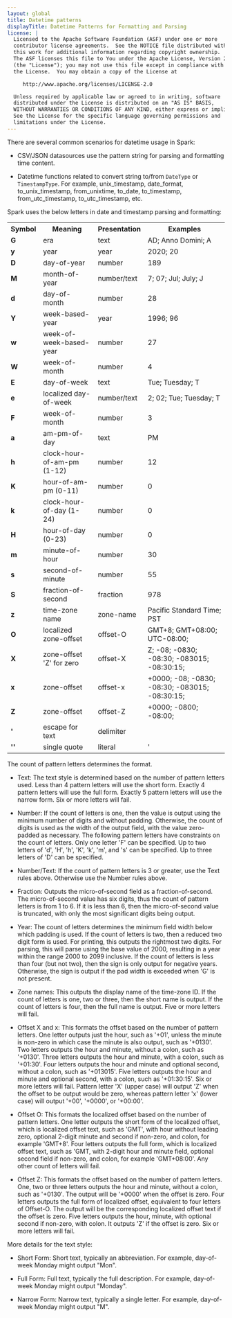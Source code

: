```yaml
---
layout: global
title: Datetime patterns
displayTitle: Datetime Patterns for Formatting and Parsing
license: |
  Licensed to the Apache Software Foundation (ASF) under one or more
  contributor license agreements.  See the NOTICE file distributed with
  this work for additional information regarding copyright ownership.
  The ASF licenses this file to You under the Apache License, Version 2.0
  (the "License"); you may not use this file except in compliance with
  the License.  You may obtain a copy of the License at

     http://www.apache.org/licenses/LICENSE-2.0

  Unless required by applicable law or agreed to in writing, software
  distributed under the License is distributed on an "AS IS" BASIS,
  WITHOUT WARRANTIES OR CONDITIONS OF ANY KIND, either express or implied.
  See the License for the specific language governing permissions and
  limitations under the License.
---
```


There are several common scenarios for datetime usage in Spark:

- CSV/JSON datasources use the pattern string for parsing and formatting time content.

- Datetime functions related to convert string to/from `DateType` or `TimestampType`. For example, unix_timestamp, date_format, to_unix_timestamp, from_unixtime, to_date, to_timestamp, from_utc_timestamp, to_utc_timestamp, etc.

Spark uses the below letters in date and timestamp parsing and formatting:
<table class="table">
<tr>
  <th> <b>Symbol</b> </th>
  <th> <b>Meaning</b> </th>
  <th> <b>Presentation</b> </th>
  <th> <b>Examples</b> </th>
</tr>
<tr>
  <td> <b>G</b> </td>
  <td> era </td>
  <td> text </td>
  <td> AD; Anno Domini; A </td>
</tr>
<tr>
  <td> <b>y</b> </td>
  <td> year </td>
  <td> year </td>
  <td> 2020; 20 </td>
</tr>
<tr>
  <td> <b>D</b> </td>
  <td> day-of-year </td>
  <td> number </td>
  <td> 189 </td>
</tr>
<tr>
  <td> <b>M</b> </td>
  <td> month-of-year </td>
  <td> number/text </td>
  <td> 7; 07; Jul; July; J </td>
</tr>
<tr>
  <td> <b>d</b> </td>
  <td> day-of-month </td>
  <td> number </td>
  <td> 28 </td>
</tr>
<tr>
  <td> <b>Y</b> </td>
  <td> week-based-year </td>
  <td> year </td>
  <td> 1996; 96 </td>
</tr>
<tr>
  <td> <b>w</b> </td>
  <td> week-of-week-based-year </td>
  <td> number </td>
  <td> 27 </td>
</tr>
<tr>
  <td> <b>W</b> </td>
  <td> week-of-month </td>
  <td> number </td>
  <td> 4 </td>
</tr>
<tr>
  <td> <b>E</b> </td>
  <td> day-of-week </td>
  <td> text </td>
  <td> Tue; Tuesday; T </td>
</tr>
<tr>
  <td> <b>e</b> </td>
  <td> localized day-of-week </td>
  <td> number/text </td>
  <td> 2; 02; Tue; Tuesday; T </td>
</tr>
<tr>
  <td> <b>F</b> </td>
  <td> week-of-month </td>
  <td> number </td>
  <td> 3 </td>
</tr>
<tr>
  <td> <b>a</b> </td>
  <td> am-pm-of-day </td>
  <td> text </td>
  <td> PM </td>
</tr>
<tr>
  <td> <b>h</b> </td>
  <td> clock-hour-of-am-pm (1-12) </td>
  <td> number </td>
  <td> 12 </td>
</tr>
<tr>
  <td> <b>K</b> </td>
  <td> hour-of-am-pm (0-11) </td>
  <td> number </td>
  <td> 0 </td>
</tr>
<tr>
  <td> <b>k</b> </td>
  <td> clock-hour-of-day (1-24) </td>
  <td> number </td>
  <td> 0 </td>
</tr>
<tr>
  <td> <b>H</b> </td>
  <td> hour-of-day (0-23)  </td>
  <td> number </td>
  <td> 0 </td>
</tr>
<tr>
  <td> <b>m</b> </td>
  <td> minute-of-hour </td>
  <td> number </td>
  <td> 30 </td>
</tr>
<tr>
  <td> <b>s</b> </td>
  <td> second-of-minute </td>
  <td> number </td>
  <td> 55 </td>
</tr>
<tr>
  <td> <b>S</b> </td>
  <td> fraction-of-second </td>
  <td> fraction </td>
  <td> 978 </td>
</tr>
<tr>
  <td> <b>z</b> </td>
  <td> time-zone name </td>
  <td> zone-name </td>
  <td> Pacific Standard Time; PST </td>
</tr>
<tr>
  <td> <b>O</b> </td>
  <td> localized zone-offset </td>
  <td> offset-O </td>
  <td> GMT+8; GMT+08:00; UTC-08:00; </td>
</tr>
<tr>
  <td> <b>X</b> </td>
  <td> zone-offset 'Z' for zero </td>
  <td> offset-X </td>
  <td> Z; -08; -0830; -08:30; -083015; -08:30:15; </td>
</tr>
<tr>
  <td> <b>x</b> </td>
  <td> zone-offset </td>
  <td> offset-x </td>
  <td> +0000; -08; -0830; -08:30; -083015; -08:30:15; </td>
</tr>
<tr>
  <td> <b>Z</b> </td>
  <td> zone-offset </td>
  <td> offset-Z </td>
  <td> +0000; -0800; -08:00; </td>
</tr>
<tr>
  <td> <b>'</b> </td>
  <td> escape for text </td>
  <td> delimiter </td>
  <td></td>
</tr>
<tr>
  <td> <b>''</b> </td>
  <td> single quote </td>
  <td> literal </td>
  <td> ' </td>
</tr>
</table>

The count of pattern letters determines the format.

- Text: The text style is determined based on the number of pattern letters used. Less than 4 pattern letters will use the short form. Exactly 4 pattern letters will use the full form. Exactly 5 pattern letters will use the narrow form. Six or more letters will fail.

- Number: If the count of letters is one, then the value is output using the minimum number of digits and without padding. Otherwise, the count of digits is used as the width of the output field, with the value zero-padded as necessary. The following pattern letters have constraints on the count of letters. Only one letter 'F' can be specified. Up to two letters of 'd', 'H', 'h', 'K', 'k', 'm', and 's' can be specified. Up to three letters of 'D' can be specified.

- Number/Text: If the count of pattern letters is 3 or greater, use the Text rules above. Otherwise use the Number rules above.

- Fraction: Outputs the micro-of-second field as a fraction-of-second. The micro-of-second value has six digits, thus the count of pattern letters is from 1 to 6. If it is less than 6, then the micro-of-second value is truncated, with only the most significant digits being output.

- Year: The count of letters determines the minimum field width below which padding is used. If the count of letters is two, then a reduced two digit form is used. For printing, this outputs the rightmost two digits. For parsing, this will parse using the base value of 2000, resulting in a year within the range 2000 to 2099 inclusive. If the count of letters is less than four (but not two), then the sign is only output for negative years. Otherwise, the sign is output if the pad width is exceeded when 'G' is not present.

- Zone names: This outputs the display name of the time-zone ID. If the count of letters is one, two or three, then the short name is output. If the count of letters is four, then the full name is output. Five or more letters will fail.

- Offset X and x: This formats the offset based on the number of pattern letters. One letter outputs just the hour, such as '+01', unless the minute is non-zero in which case the minute is also output, such as '+0130'. Two letters outputs the hour and minute, without a colon, such as '+0130'. Three letters outputs the hour and minute, with a colon, such as '+01:30'. Four letters outputs the hour and minute and optional second, without a colon, such as '+013015'. Five letters outputs the hour and minute and optional second, with a colon, such as '+01:30:15'. Six or more letters will fail. Pattern letter 'X' (upper case) will output 'Z' when the offset to be output would be zero, whereas pattern letter 'x' (lower case) will output '+00', '+0000', or '+00:00'.

- Offset O: This formats the localized offset based on the number of pattern letters. One letter outputs the short form of the localized offset, which is localized offset text, such as 'GMT', with hour without leading zero, optional 2-digit minute and second if non-zero, and colon, for example 'GMT+8'. Four letters outputs the full form, which is localized offset text, such as 'GMT, with 2-digit hour and minute field, optional second field if non-zero, and colon, for example 'GMT+08:00'. Any other count of letters will fail.

- Offset Z: This formats the offset based on the number of pattern letters. One, two or three letters outputs the hour and minute, without a colon, such as '+0130'. The output will be '+0000' when the offset is zero. Four letters outputs the full form of localized offset, equivalent to four letters of Offset-O. The output will be the corresponding localized offset text if the offset is zero. Five letters outputs the hour, minute, with optional second if non-zero, with colon. It outputs 'Z' if the offset is zero. Six or more letters will fail.

More details for the text style:

- Short Form: Short text, typically an abbreviation. For example, day-of-week Monday might output "Mon".

- Full Form: Full text, typically the full description. For example, day-of-week Monday might output "Monday".

- Narrow Form: Narrow text, typically a single letter. For example, day-of-week Monday might output "M".
